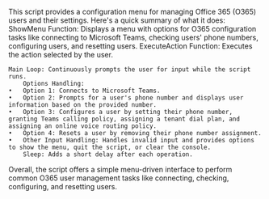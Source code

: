 This script provides a configuration menu for managing Office 365 (O365) users and their settings. Here's a quick summary of what it does:
		ShowMenu Function: Displays a menu with options for O365 configuration tasks like connecting to Microsoft Teams, checking users' phone numbers, configuring users, and resetting users.
	  ExecuteAction Function: Executes the action selected by the user.
		
    Main Loop: Continuously prompts the user for input while the script runs.
		Options Handling:
	•	Option 1: Connects to Microsoft Teams.
	•	Option 2: Prompts for a user's phone number and displays user information based on the provided number.
	•	Option 3: Configures a user by setting their phone number, granting Teams calling policy, assigning a tenant dial plan, and assigning an online voice routing policy.
	•	Option 4: Resets a user by removing their phone number assignment.
	•	Other Input Handling: Handles invalid input and provides options to show the menu, quit the script, or clear the console.
		Sleep: Adds a short delay after each operation.

Overall, the script offers a simple menu-driven interface to perform common O365 user management tasks like connecting, checking, configuring, and resetting users.
